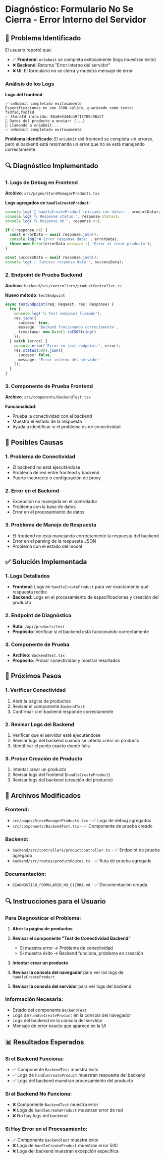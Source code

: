 # Diagnóstico: Formulario No Se Cierra - Error Interno del Servidor

## 🎯 **Problema Identificado**

El usuario reportó que:
- ✅ **Frontend**: `onSubmit` se completa exitosamente (logs muestran éxito)
- ❌ **Backend**: Retorna "Error interno del servidor"
- ❌ **UI**: El formulario no se cierra y muestra mensaje de error

### **Análisis de los Logs**

**Logs del frontend**:
```
✅ onSubmit completado exitosamente
Especificaciones no son JSON válido, guardando como texto: fsdfsd,fsdfsd
✅ StoreId incluido: 68a8e0d44da9f15705c90a27
🚀 Datos del producto a enviar: {...}
🚀 Llamando a onSubmit...
✅ onSubmit completado exitosamente
```

**Problema identificado**: El `onSubmit` del frontend se completa sin errores, pero el backend está retornando un error que no se está manejando correctamente.

## 🔍 **Diagnóstico Implementado**

### **1. Logs de Debug en Frontend**

**Archivo**: `src/pages/StoreManagerProducts.tsx`

**Logs agregados en `handleCreateProduct`**:
```typescript
console.log('🚀 handleCreateProduct iniciado con datos:', productData);
console.log('🔍 Response status:', response.status);
console.log('🔍 Response ok:', response.ok);

if (!response.ok) {
  const errorData = await response.json();
  console.log('❌ Error response data:', errorData);
  throw new Error(errorData.message || 'Error al crear producto');
}

const successData = await response.json();
console.log('✅ Success response data:', successData);
```

### **2. Endpoint de Prueba Backend**

**Archivo**: `backend/src/controllers/productController.ts`

**Nuevo método**: `testEndpoint`
```typescript
async testEndpoint(req: Request, res: Response) {
  try {
    console.log('🔍 Test endpoint llamado');
    res.json({
      success: true,
      message: 'Backend funcionando correctamente',
      timestamp: new Date().toISOString()
    });
  } catch (error) {
    console.error('Error en test endpoint:', error);
    res.status(500).json({
      success: false,
      message: 'Error interno del servidor'
    });
  }
}
```

### **3. Componente de Prueba Frontend**

**Archivo**: `src/components/BackendTest.tsx`

**Funcionalidad**:
- Prueba la conectividad con el backend
- Muestra el estado de la respuesta
- Ayuda a identificar si el problema es de conectividad

## 🎯 **Posibles Causas**

### **1. Problema de Conectividad**
- El backend no está ejecutándose
- Problema de red entre frontend y backend
- Puerto incorrecto o configuración de proxy

### **2. Error en el Backend**
- Excepción no manejada en el controlador
- Problema con la base de datos
- Error en el procesamiento de datos

### **3. Problema de Manejo de Respuesta**
- El frontend no está manejando correctamente la respuesta del backend
- Error en el parsing de la respuesta JSON
- Problema con el estado del modal

## ✅ **Solución Implementada**

### **1. Logs Detallados**
- **Frontend**: Logs en `handleCreateProduct` para ver exactamente qué respuesta recibe
- **Backend**: Logs en el procesamiento de especificaciones y creación del producto

### **2. Endpoint de Diagnóstico**
- **Ruta**: `/api/products/test`
- **Propósito**: Verificar si el backend está funcionando correctamente

### **3. Componente de Prueba**
- **Archivo**: `BackendTest.tsx`
- **Propósito**: Probar conectividad y mostrar resultados

## 🚀 **Próximos Pasos**

### **1. Verificar Conectividad**
1. Abrir la página de productos
2. Revisar el componente `BackendTest`
3. Confirmar si el backend responde correctamente

### **2. Revisar Logs del Backend**
1. Verificar que el servidor esté ejecutándose
2. Revisar logs del backend cuando se intenta crear un producto
3. Identificar el punto exacto donde falla

### **3. Probar Creación de Producto**
1. Intentar crear un producto
2. Revisar logs del frontend (`handleCreateProduct`)
3. Revisar logs del backend (creación del producto)

## 📝 **Archivos Modificados**

### **Frontend**:
- `src/pages/StoreManagerProducts.tsx` - ✅ Logs de debug agregados
- `src/components/BackendTest.tsx` - ✅ Componente de prueba creado

### **Backend**:
- `backend/src/controllers/productController.ts` - ✅ Endpoint de prueba agregado
- `backend/src/routes/productRoutes.ts` - ✅ Ruta de prueba agregada

### **Documentación**:
- `DIAGNOSTICO_FORMULARIO_NO_CIERRA.md` - ✅ Documentación creada

## 🔍 **Instrucciones para el Usuario**

### **Para Diagnosticar el Problema**:

1. **Abrir la página de productos**
2. **Revisar el componente "Test de Conectividad Backend"**
   - Si muestra error → Problema de conectividad
   - Si muestra éxito → Backend funciona, problema en creación

3. **Intentar crear un producto**
4. **Revisar la consola del navegador** para ver los logs de `handleCreateProduct`
5. **Revisar la consola del servidor** para ver logs del backend

### **Información Necesaria**:
- Estado del componente `BackendTest`
- Logs de `handleCreateProduct` en la consola del navegador
- Logs del backend en la consola del servidor
- Mensaje de error exacto que aparece en la UI

## 📊 **Resultados Esperados**

### **Si el Backend Funciona**:
- ✅ Componente `BackendTest` muestra éxito
- ✅ Logs de `handleCreateProduct` muestran respuesta del backend
- ✅ Logs del backend muestran procesamiento del producto

### **Si el Backend No Funciona**:
- ❌ Componente `BackendTest` muestra error
- ❌ Logs de `handleCreateProduct` muestran error de red
- ❌ No hay logs del backend

### **Si Hay Error en el Procesamiento**:
- ✅ Componente `BackendTest` muestra éxito
- ❌ Logs de `handleCreateProduct` muestran error 500
- ❌ Logs del backend muestran excepción específica
